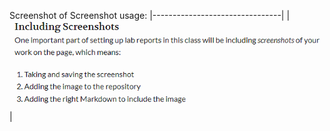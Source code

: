 Screenshot of Screenshot usage:
|--------------------------------|
|![Image](screenshots1.PNG)      |
